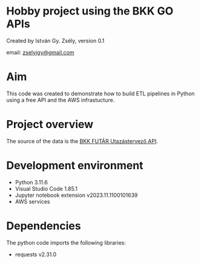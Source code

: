 # Hobby project using the BKK GO APIs
Created by István Gy. Zsély, version 0.1

email: [zselyigy@gmail.com](email:zselyigy@gmail.com)

# Aim
This code was created to demonstrate how to build ETL pipelines in Python using
a free API and the AWS infrastucture.

# Project overview
The source of the data is the [BKK FUTÁR Utazástervező API](https://bkkfutar.docs.apiary.io/).



# Development environment
- Python 3.11.6
- Visual Studio Code 1.85.1
- Jupyter notebook extension v2023.11.1100101639
- AWS services

# Dependencies
The python code imports the following libraries:
- requests v2.31.0
